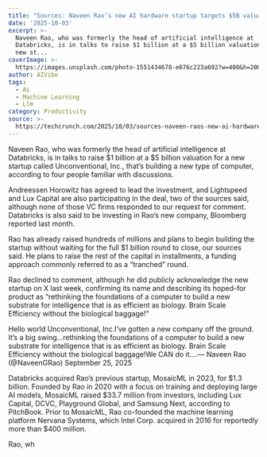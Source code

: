 ```yaml
---
title: "Sources: Naveen Rao’s new AI hardware startup targets $5B valuation with backing from a16z\_"
date: '2025-10-03'
excerpt: >-
  Naveen Rao, who was formerly the head of artificial intelligence at
  Databricks, is in talks to raise $1 billion at a $5 billion valuation for a
  new st...
coverImage: >-
  https://images.unsplash.com/photo-1551434678-e076c223a692?w=400&h=200&fit=crop&auto=format
author: AIVibe
tags:
  - Ai
  - Machine Learning
  - Llm
category: Productivity
source: >-
  https://techcrunch.com/2025/10/03/sources-naveen-raos-new-ai-hardware-startup-targets-5b-valuation-with-backing-from-a16z/
---
```

Naveen Rao, who was formerly the head of artificial intelligence at Databricks, is in talks to raise $1 billion at a $5 billion valuation for a new startup called Unconventional, Inc., that’s building a new type of computer, according to four people familiar with discussions. 

Andreessen Horowitz has agreed to lead the investment, and Lightspeed and Lux Capital are also participating in the deal, two of the sources said, although none of those VC firms responded to our request for comment. Databricks is also said to be investing in Rao’s new company, Bloomberg reported last month. 


	
	




	
	



Rao has already raised hundreds of millions and plans to begin building the startup without waiting for the full $1 billion round to close, our sources said. He plans to raise the rest of the capital in installments, a funding approach commonly referred to as a “tranched” round. 

Rao declined to comment, although he did publicly acknowledge the new startup on X last week, confirming its name and describing its hoped-for product as “rethinking the foundations of a computer to build a new substrate for intelligence that is as efficient as biology. Brain Scale Efficiency without the biological baggage!”


Hello world Unconventional, Inc.I’ve gotten a new company off the ground. It’s a big swing…rethinking the foundations of a computer to build a new substrate for intelligence that is as efficient as biology. Brain Scale Efficiency without the biological baggage!We CAN do it.…— Naveen Rao (@NaveenGRao) September 25, 2025


Databricks acquired Rao’s previous startup, MosaicML in 2023, for $1.3 billion. Founded by Rao in 2020 with a focus on training and deploying large AI models, MosaicML raised $33.7 million from investors, including Lux Capital, DCVC, Playground Global, and Samsung Next, according to PitchBook. Prior to MosaicML, Rao co-founded the machine learning platform Nervana Systems, which Intel Corp. acquired in 2016 for reportedly more than $400 million. 

Rao, wh
